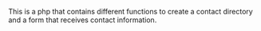 This is a php that contains different functions to create a contact directory and a form that receives contact information.
